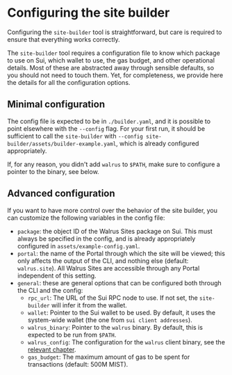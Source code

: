 # Configuring the site builder

Configuring the `site-builder` tool is straightforward, but care is required to ensure that
everything works correctly.

The `site-builder` tool requires a configuration file to know which package to use on Sui, which
wallet to use, the gas budget, and other operational details. Most of these are abstracted away
through sensible defaults, so you should not need to touch them. Yet, for completeness, we provide
here the details for all the configuration options.

## Minimal configuration

The config file is expected to be in `./builder.yaml`, and it is possible to point elsewhere with
the `--config` flag. For your first run, it should be sufficient to call the `site-builder` with
`--config site-builder/assets/builder-example.yaml`, which is already configured appropriately.

If, for any reason, you didn't add `walrus` to `$PATH`, make sure to configure a pointer to the
binary, see below.

## Advanced configuration

If you want to have more control over the behavior of the site builder, you can customize the
following variables in the config file:

- `package`: the object ID of the Walrus Sites package on Sui. This must always be specified in the
  config, and is already appropriately configured in `assets/example-config.yaml`.
- `portal`: the name of the Portal through which the site will be viewed; this only affects the
  output of the CLI, and nothing else (default: `walrus.site`).
  All Walrus Sites are accessible through any Portal independent of this setting.
- `general`: these are general options that can be configured both through the CLI and the config:
  - `rpc_url`: The URL of the Sui RPC node to use. If not set, the `site-builder` will infer it from
    the wallet.
  - `wallet`: Pointer to the Sui wallet to be used. By default, it uses the system-wide wallet (the
    one from `sui client addresses`).
  - `walrus_binary`: Pointer to the `walrus` binary. By default, this is expected to be run from
    `$PATH`.
  - `walrus_config`: The configuration for the `walrus` client binary, see the [relevant
    chapter](../usage/setup.md).
  - `gas_budget`: The maximum amount of gas to be spent for transactions (default: 500M MIST).
